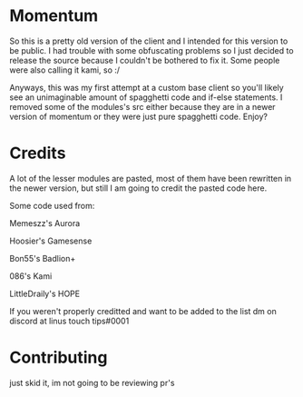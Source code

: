 # Momentum

So this is a pretty old version of the client and I intended for this version to be public. I had trouble with some obfuscating problems so I just decided to release the source because I couldn't be bothered to fix it. Some people were also calling it kami, so :/

Anyways, this was my first attempt at a custom base client so you'll likely see an unimaginable amount of spagghetti code and if-else statements. I removed some of the modules's src either because they are in a newer version of momentum or they were just pure spagghetti code. Enjoy?

# Credits

A lot of the lesser modules are pasted, most of them have been rewritten in the newer version, but still I am going to credit the pasted code here.

Some code used from:

Memeszz's Aurora

Hoosier's Gamesense

Bon55's Badlion+

086's Kami

LittleDraily's HOPE

If you weren't properly creditted and want to be added to the list dm on discord at linus touch tips#0001

# Contributing

just skid it, im not going to be reviewing pr's

